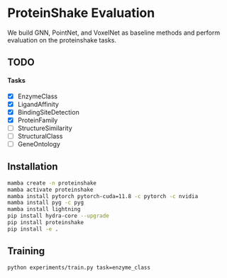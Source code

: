 # ProteinShake Evaluation

We build GNN, PointNet, and VoxelNet as baseline methods and perform evaluation on the proteinshake tasks.

## TODO

#### Tasks

- [x] EnzymeClass
- [x] LigandAffinity
- [x] BindingSiteDetection
- [x] ProteinFamily
- [ ] StructureSimilarity
- [ ] StructuralClass
- [ ] GeneOntology

## Installation

```bash
mamba create -n proteinshake
mamba activate proteinshake
mamba install pytorch pytorch-cuda=11.8 -c pytorch -c nvidia
mamba install pyg -c pyg
mamba install lightning
pip install hydra-core --upgrade
pip install proteinshake
pip install -e .
```

## Training

```bash
python experiments/train.py task=enzyme_class
```